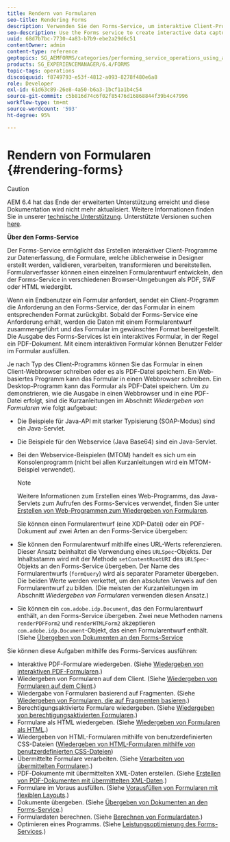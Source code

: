 ```yaml
---
title: Rendern von Formularen
seo-title: Rendering Forms
description: Verwenden Sie den Forms-Service, um interaktive Client-Programme zur Datenerfassung zu erstellen, die Formulare, welche üblicherweise in Designer erstellt werden, validieren, verarbeiten, transformieren und bereitstellen. Formularverfasser können einen einzelnen Formularentwurf entwickeln, den der Forms-Service in verschiedenen Browser-Umgebungen als PDF, SWF oder HTML wiedergibt.
seo-description: Use the Forms service to create interactive data capture client applications that validate, process, transform, and deliver forms typically created in Designer. Form authors can develop a single form design that the Forms service renders in PDF, SWF, or HTML in various browser environments.
uuid: 68d7b7bc-7730-4a83-b7b9-ebe2a29d6c51
contentOwner: admin
content-type: reference
geptopics: SG_AEMFORMS/categories/performing_service_operations_using_apis
products: SG_EXPERIENCEMANAGER/6.4/FORMS
topic-tags: operations
discoiquuid: f8749793-e53f-4812-a093-8278f480e6a8
role: Developer
exl-id: 61d63c89-26e8-4a50-b6a3-1bcf1a1b4c54
source-git-commit: c5b816d74c6f02f85476d16868844f39b4c47996
workflow-type: tm+mt
source-wordcount: '593'
ht-degree: 95%

---
```


# Rendern von Formularen {#rendering-forms}

>[!CAUTION]
>
>AEM 6.4 hat das Ende der erweiterten Unterstützung erreicht und diese Dokumentation wird nicht mehr aktualisiert. Weitere Informationen finden Sie in unserer [technische Unterstützung](https://helpx.adobe.com/de/support/programs/eol-matrix.html). Unterstützte Versionen suchen [here](https://experienceleague.adobe.com/docs/?lang=de).

**Über den Forms-Service**

Der Forms-Service ermöglicht das Erstellen interaktiver Client-Programme zur Datenerfassung, die Formulare, welche üblicherweise in Designer erstellt werden, validieren, verarbeiten, transformieren und bereitstellen. Formularverfasser können einen einzelnen Formularentwurf entwickeln, den der Forms-Service in verschiedenen Browser-Umgebungen als PDF, SWF oder HTML wiedergibt.

Wenn ein Endbenutzer ein Formular anfordert, sendet ein Client-Programm die Anforderung an den Forms-Service, der das Formular in einem entsprechenden Format zurückgibt. Sobald der Forms-Service eine Anforderung erhält, werden die Daten mit einem Formularentwurf zusammengeführt und das Formular im gewünschten Format bereitgestellt. Die Ausgabe des Forms-Services ist ein interaktives Formular, in der Regel ein PDF-Dokument. Mit einem interaktiven Formular können Benutzer Felder im Formular ausfüllen.

Je nach Typ des Client-Programms können Sie das Formular in einen Client-Webbrowser schreiben oder es als PDF-Datei speichern. Ein Web-basiertes Programm kann das Formular in einen Webbrowser schreiben. Ein Desktop-Programm kann das Formular als PDF-Datei speichern. Um zu demonstrieren, wie die Ausgabe in einen Webbrowser und in eine PDF-Datei erfolgt, sind die Kurzanleitungen im Abschnitt *Wiedergeben von Formularen* wie folgt aufgebaut:

* Die Beispiele für Java-API mit starker Typisierung (SOAP-Modus) sind ein Java-Servlet.
* Die Beispiele für den Webservice (Java Base64) sind ein Java-Servlet.
* Bei den Webservice-Beispielen (MTOM) handelt es sich um ein Konsolenprogramm (nicht bei allen Kurzanleitungen wird ein MTOM-Beispiel verwendet).

   >[!NOTE]
   >
   >Weitere Informationen zum Erstellen eines Web-Programms, das Java-Servlets zum Aufrufen des Forms-Services verwendet, finden Sie unter [Erstellen von Web-Programmen zum Wiedergeben von Formularen](/help/forms/developing/creating-web-applications-renders-forms.md).

   Sie können einen Formularentwurf (eine XDP-Datei) oder ein PDF-Dokument auf zwei Arten an den Forms-Service übergeben:

* Sie können den Formularentwurf mithilfe eines URL-Werts referenzieren. Dieser Ansatz beinhaltet die Verwendung eines `URLSpec`-Objekts. Der Inhaltsstamm wird mit der Methode `setContentRootURI` des `URLSpec`-Objekts an den Forms-Service übergeben. Der Name des Formularentwurfs (`formQuery`) wird als separater Parameter übergeben. Die beiden Werte werden verkettet, um den absoluten Verweis auf den Formularentwurf zu bilden. (Die meisten der Kurzanleitungen im Abschnitt *Wiedergeben von Formularen* verwenden diesen Ansatz.)
* Sie können ein `com.adobe.idp.Document`, das den Formularentwurf enthält, an den Forms-Service übergeben. Zwei neue Methoden namens `renderPDFForm2` und `renderHTMLForm2` akzeptieren `com.adobe.idp.Document`-Objekt, das einen Formularentwurf enthält. (Siehe [Übergeben von Dokumenten an den Forms-Service](/help/forms/developing/passing-documents-forms-service.md)

Sie können diese Aufgaben mithilfe des Forms-Services ausführen:

* Interaktive PDF-Formulare wiedergeben. (Siehe [Wiedergeben von interaktiven PDF-Formularen](/help/forms/developing/rendering-interactive-pdf-forms.md).)
* Wiedergeben von Formularen auf dem Client. (Siehe [Wiedergeben von Formularen auf dem Client](/help/forms/developing/rendering-forms-client.md).)
* Wiedergabe von Formularen basierend auf Fragmenten. (Siehe [Wiedergeben von Formularen, die auf Fragmenten basieren](/help/forms/developing/rendering-forms-based-fragments.md).)
* Berechtigungsaktivierte Formulare wiedergeben. (Siehe [Wiedergeben von berechtigungsaktivierten Formularen](/help/forms/developing/rendering-rights-enabled-forms.md).)
* Formulare als HTML wiedergeben. (Siehe [Wiedergeben von Formularen als HTML](/help/forms/developing/rendering-forms-html.md).)
* Wiedergeben von HTML-Formularen mithilfe von benutzerdefinierten CSS-Dateien ([Wiedergeben von HTML-Formularen mithilfe von benutzerdefinierten CSS-Dateien](/help/forms/developing/rendering-html-forms-using-custom.md))
* Übermittelte Formulare verarbeiten. (Siehe [Verarbeiten von übermittelten Formularen](/help/forms/developing/handling-submitted-forms.md).)
* PDF-Dokumente mit übermittelten XML-Daten erstellen. (Siehe [Erstellen von PDF-Dokumenten mit übermittelten XML-Daten](/help/forms/developing/creating-pdf-documents-submitted-xml.md).)
* Formulare im Voraus ausfüllen. (Siehe [Vorausfüllen von Formularen mit flexiblen Layouts](/help/forms/developing/prepopulating-forms-flowable-layouts.md).)
* Dokumente übergeben. (Siehe [Übergeben von Dokumenten an den Forms-Service](/help/forms/developing/passing-documents-forms-service.md).)
* Formulardaten berechnen. (Siehe [Berechnen von Formulardaten](/help/forms/developing/calculating-form-data.md).)
* Optimieren eines Programms. (Siehe [Leistungsoptimierung des Forms-Services](/help/forms/developing/optimizing-performance-forms-service.md).)

